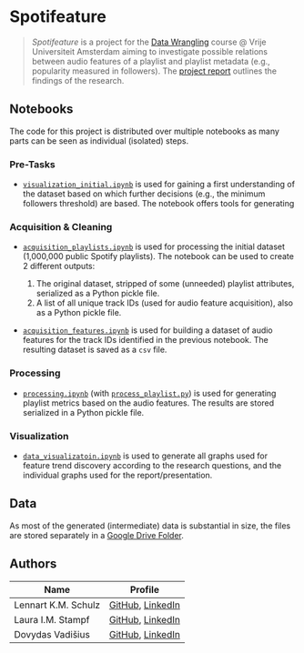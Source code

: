 # Spotifeature

> *Spotifeature* is a project for the [Data Wrangling](https://studiegids.vu.nl/en/Minor/2023-2024/data-science/XB_0014#/) course @ Vrije Universiteit Amsterdam aiming to investigate possible relations between audio features of a playlist and playlist metadata (e.g., popularity measured in followers). The [project report](project_report.pdf) outlines the findings of the research.

## Notebooks
The code for this project is distributed over multiple notebooks as many parts can be seen as individual (isolated) steps. 

### Pre-Tasks
- [`visualization_initial.ipynb`](notebooks/visualization_initial.ipynb) is used for gaining a first understanding of the dataset based on which further decisions (e.g., the minimum followers threshold) are based. The notebook offers tools for generating

### Acquisition & Cleaning
- [`acquisition_playlists.ipynb`](notebooks/acquisition_playlists.ipynb) is used for processing the initial dataset (1,000,000 public Spotify playlists).
The notebook can be used to create 2 different outputs:
    1. The original dataset, stripped of some (unneeded) playlist attributes, serialized as a Python pickle file.
    2. A list of all unique track IDs (used for audio feature acquisition), also as a Python pickle file.

- [`acquisition_features.ipynb`](notebooks/acquisition_features.ipynb) is used for building a dataset of audio features for the track IDs identified in the previous notebook. The resulting dataset is saved as a `csv` file.

### Processing
- [`processing.ipynb`](notebooks/processing.ipynb) (with [`process_playlist.py`](notebooks/process_playlists.py)) is used for generating playlist metrics based on the audio features. The results are stored serialized in a Python pickle file.

### Visualization
- [`data_visualizatoin.ipynb`](notebooks/data_visualization.ipynb) is used to generate all graphs used for feature trend discovery according to the research questions, and the individual graphs used for the report/presentation.

## Data
As most of the generated (intermediate) data is substantial in size, the files are stored separately in a [Google Drive Folder](https://drive.google.com/drive/folders/1uozdLI_VAu_U0oygjIEomJ1-8po1eavS?usp=sharing).


## Authors
| Name | Profile |
|---|---|
| Lennart K.M. Schulz | [GitHub](https://github.com/lkm-schulz), [LinkedIn](https://www.linkedin.com/in/lkm-schulz/) |
| Laura I.M. Stampf | [GitHub](https://github.com/laustam), [LinkedIn](https://www.linkedin.com/in/laura-stampf/) |
| Dovydas Vadišius | [GitHub](https://github.com/DovydasVad), [LinkedIn](https://www.linkedin.com/in/dovydas-vadisius/) |